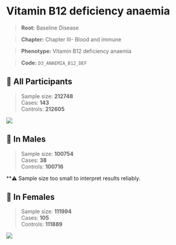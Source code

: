 # Vitamin B12 deficiency anaemia

> **Root:** Baseline Disease  

> **Chapter:** Chapter III- Blood and immune  

> **Phenotype:** Vitamin B12 deficiency anaemia  

> **Code:** `D3_ANAEMIA_B12_DEF`

## 🧪 All Participants  
> Sample size: **212748**  
> Cases: **143**  
> Controls: **212605**
<img src="/Disease/Figures/ALL/Baseline/D3_ANAEMIA_B12_DEF.png"/>
<CsvTable src="/Disease/Data/ALL/Baseline/LG_D3_ANAEMIA_B12_DEF.csv" label="🔍 View full results" />

## 👨 In Males  
> Sample size: **100754**  
> Cases: **38**  
> Controls: **100716**

**⚠️ Sample size too small to interpret results reliably.

## 👩 In Females  
> Sample size: **111994**  
> Cases: **105**  
> Controls: **111889**
<img src="/Disease/Figures/Female/Baseline/D3_ANAEMIA_B12_DEF.png"/>
<CsvTable src="/Disease/Data/Female/Baseline/LG_D3_ANAEMIA_B12_DEF.csv" label="🔍 View full results" />
